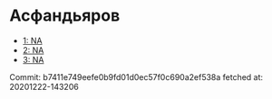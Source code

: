 # Асфандьяров
- [1: NA](1.md)
- [2: NA](2.md)
- [3: NA](3.md)

Commit: b7411e749eefe0b9fd01d0ec57f0c690a2ef538a
 fetched at: 20201222-143206
